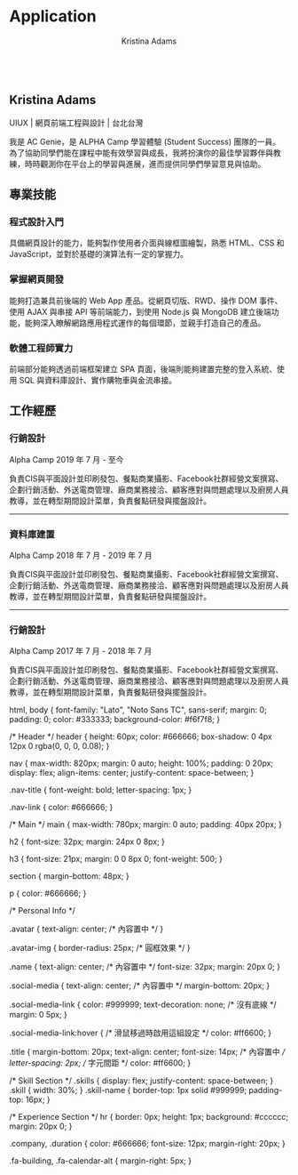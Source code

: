# Application
<header>
  <nav>
    <span class="nav-title">
      Kristina Adams
    </span>
    <a href="#" class="nav-link">
      <i class="fas fa-print"></i>
    </a>
  </nav>
</header>

<main>
  <section class="personal-info">
    <div class="avatar">
      <img class="avatar-img" src="https://randomuser.me/api/portraits/women/17.jpg" alt="">
    </div>
    <h1 class="name">
      Kristina Adams
    </h1>
    <div class="social-media">
      <a class="social-media-link" href="https://www.facebook.com" target="_blank">
        <i class="fab fa-facebook fa-lg"></i>
      </a>
      <a class="social-media-link" href="https://www.instagram.com/" target="_blank">
        <i class="fab fa-instagram fa-lg"></i>
      </a>
      <a class="social-media-link" href="https://www.linkedin.com/" target="_blank">
        <i class="fab fa-linkedin fa-lg"></i>
      </a>
      <a class="social-media-link" href="https://line.me/ti/g/" target="_blank">
        <i class="fab fa-line fa-lg"></i>
      </a>
      <a class="social-media-link" href="mailto:info@alphacamp.co">
        <i class="fas fa-envelope fa-lg"></i>
      </a>
    </div>
    <div class="title">
      UIUX | 網頁前端工程與設計 | 台北台灣
    </div>
    <p class="description">
      我是 AC Genie，是 ALPHA Camp 學習體驗 (Student Success) 團隊的一員。 為了協助同學們能在課程中能有效學習與成長，我將扮演你的最佳學習夥伴與教練，時時觀測你在平台上的學習與進展，進而提供同學們學習意見與協助。
    </p>
  </section>

  <section class="skill-section">
    <h2>專業技能</h2>
    <div class="skills">
      <div class="skill">
        <h3 class="skill-name">程式設計入門</h3>
        <p class="skill-description">
          具備網頁設計的能力，能夠製作使用者介面與線框圖繪製，熟悉 HTML、CSS 和 JavaScript，並對於基礎的演算法有一定的掌握力。
        </p>
      </div>
      <div class="skill">
        <h3 class="skill-name">掌握網頁開發</h3>
        <p class="skill-description">
          能夠打造兼具前後端的 Web App 產品。從網頁切版、RWD、操作 DOM 事件、使用 AJAX 與串接 API 等前端能力，到使用 Node.js 與 MongoDB 建立後端功能，能夠深入瞭解網路應用程式運作的每個環節，並親手打造自己的產品。
        </p>
      </div>
      <div class="skill">
        <h3 class="skill-name">軟體工程師實力</h3>
        <p class="skill-description">
          前端部分能夠透過前端框架建立 SPA 頁面，後端則能夠建置完整的登入系統、使用 SQL 與資料庫設計、實作購物車與金流串接。
        </p>
      </div>
    </div>
  </section>

  <section class="experience-section">
    <h2 class="job-experience">工作經歷</h2>
    <div class="experience">
      <div class="experience-item">
        <h3 class="job-title">行銷設計</h3>
        <span class="company"><i class="far fa-building"></i>Alpha Camp</span>
        <span class="duration"><i class="far fa-calendar-alt"></i>2019 年 7 月 - 至今</span>
        <p>
          負責CIS與平面設計並印刷發包、餐點商業攝影、Facebook社群經營文案撰寫、企劃行銷活動、外送電商管理、廠商業務接洽、顧客應對與問題處理以及廚房人員教導，並在轉型期間設計菜單，負責餐點研發與擺盤設計。
        </p>
      </div>
      <hr>
      <div class="experience-item">
        <h3 class="job-title">資料庫建置</h3>
        <span class="company"><i class="far fa-building"></i>Alpha Camp</span>
        <span class="duration"><i class="far fa-calendar-alt"></i>2018 年 7 月 - 2019 年 7 月</span>
        <p>
          負責CIS與平面設計並印刷發包、餐點商業攝影、Facebook社群經營文案撰寫、企劃行銷活動、外送電商管理、廠商業務接洽、顧客應對與問題處理以及廚房人員教導，並在轉型期間設計菜單，負責餐點研發與擺盤設計。
        </p>
      </div>
      <hr>
      <div class="experience-item">
        <h3 class="job-title">行銷設計</h3>
        <span class="company"><i class="far fa-building"></i>Alpha Camp</span>
        <span class="duration"><i class="far fa-calendar-alt"></i>2017 年 7 月 - 2018 年 7 月</span>
        <p>
          負責CIS與平面設計並印刷發包、餐點商業攝影、Facebook社群經營文案撰寫、企劃行銷活動、外送電商管理、廠商業務接洽、顧客應對與問題處理以及廚房人員教導，並在轉型期間設計菜單，負責餐點研發與擺盤設計。
        </p>
      </div>
    </div>
  </section>
</main>


html,
body {
  font-family: "Lato", "Noto Sans TC", sans-serif;
  margin: 0;
  padding: 0;
  color: #333333;
  background-color: #f6f7f8;
}

/* Header */
header {
  height: 60px;
  color: #666666;
  box-shadow: 0 4px 12px 0 rgba(0, 0, 0, 0.08);
}

nav {
  max-width: 820px;
  margin: 0 auto;
  height: 100%;
  padding: 0 20px;
  display: flex;
  align-items: center;
  justify-content: space-between;
}

.nav-title {
  font-weight: bold;
  letter-spacing: 1px;
}

.nav-link {
  color: #666666;
}

/* Main */
main {
  max-width: 780px;
  margin: 0 auto;
  padding: 40px 20px;
}

h2 {
  font-size: 32px;
  margin: 24px 0 8px;
}

h3 {
  font-size: 21px;
  margin: 0 0 8px 0;
  font-weight: 500;
}

section {
  margin-bottom: 48px;
}

p {
  color: #666666;
}

/* Personal Info */

.avatar {
  text-align: center; /* 內容置中 */
}

.avatar-img {
  border-radius: 25px; /* 圓框效果 */
}

.name {
  text-align: center; /* 內容置中 */
  font-size: 32px;
  margin: 20px 0;
}

.social-media {
  text-align: center; /* 內容置中 */
  margin-bottom: 20px;
}

.social-media-link {
  color: #999999;
  text-decoration: none; /* 沒有底線 */
  margin: 0 5px;
}

.social-media-link:hover {
  /* 滑鼠移過時啟用這組設定 */
  color: #ff6600;
}

.title {
  margin-bottom: 20px;
  text-align: center;
  font-size: 14px; /* 內容置中 */
  letter-spacing: 2px; /* 字元間距 */
  color: #ff6600;
}

/* Skill Section */
.skills {
  display: flex;
  justify-content: space-between;
}
.skill {
  width: 30%;
}
.skill-name {
  border-top: 1px solid #999999;
  padding-top: 16px;
}

/* Experience Section */
hr {
  border: 0px;
  height: 1px;
  background: #cccccc;
  margin: 20px 0;
}

.company,
.duration {
  color: #666666;
  font-size: 12px;
  margin-right: 20px;
}

.fa-building,
.fa-calendar-alt {
  margin-right: 5px;
}
